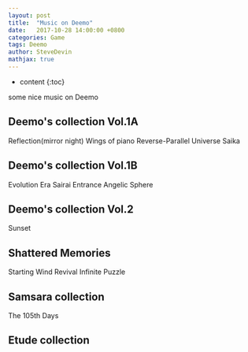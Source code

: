```yaml
---
layout: post
title:  "Music on Deemo"
date:   2017-10-28 14:00:00 +0800
categories: Game
tags: Deemo
author: SteveDevin
mathjax: true
---
```

* content
{:toc}

some nice music on Deemo





## Deemo's collection Vol.1A
   Reflection(mirror night)
   Wings of piano
   Reverse-Parallel Universe
   Saika

## Deemo's collection Vol.1B
   Evolution Era
   Sairai
   Entrance
   Angelic Sphere

## Deemo's collection Vol.2
   Sunset

## Shattered Memories
   Starting Wind
   Revival
   Infinite Puzzle

## Samsara collection
   The 105th Days

## Etude collection


